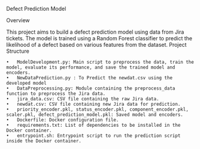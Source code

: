Defect Prediction Model

Overview

This project aims to build a defect prediction model using data from Jira tickets. The model is trained using a Random Forest classifier to predict the likelihood of a defect based on various features from the dataset.
Project Structure

	•	ModelDevelopment.py: Main script to preprocess the data, train the model, evaluate its performance, and save the trained model and encoders.
    •   NewDataPrediction.py : To Predict the newdat.csv using the  developed model 
	•	DataPreprocessing.py: Module containing the preprocess_data function to preprocess the Jira data.
	•	jira_data.csv: CSV file containing the raw Jira data.
	•	newdat.csv: CSV file containing new Jira data for prediction.
	•	priority_encoder.pkl, status_encoder.pkl, component_encoder.pkl, scaler.pkl, defect_prediction_model.pkl: Saved model and encoders.
	•	Dockerfile: Docker configuration file.
	•	requirements.txt: List of dependencies to be installed in the Docker container.
	•	entrypoint.sh: Entrypoint script to run the prediction script inside the Docker container.